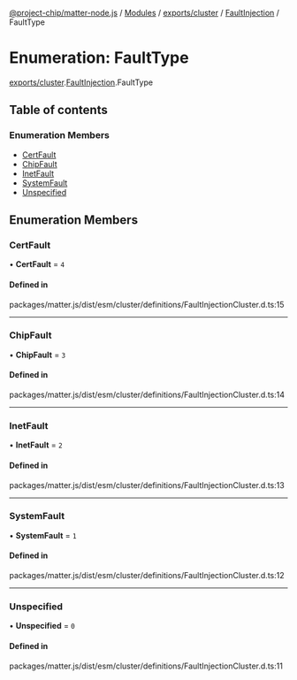[@project-chip/matter-node.js](../README.md) / [Modules](../modules.md) / [exports/cluster](../modules/exports_cluster.md) / [FaultInjection](../modules/exports_cluster.FaultInjection.md) / FaultType

# Enumeration: FaultType

[exports/cluster](../modules/exports_cluster.md).[FaultInjection](../modules/exports_cluster.FaultInjection.md).FaultType

## Table of contents

### Enumeration Members

- [CertFault](exports_cluster.FaultInjection.FaultType.md#certfault)
- [ChipFault](exports_cluster.FaultInjection.FaultType.md#chipfault)
- [InetFault](exports_cluster.FaultInjection.FaultType.md#inetfault)
- [SystemFault](exports_cluster.FaultInjection.FaultType.md#systemfault)
- [Unspecified](exports_cluster.FaultInjection.FaultType.md#unspecified)

## Enumeration Members

### CertFault

• **CertFault** = ``4``

#### Defined in

packages/matter.js/dist/esm/cluster/definitions/FaultInjectionCluster.d.ts:15

___

### ChipFault

• **ChipFault** = ``3``

#### Defined in

packages/matter.js/dist/esm/cluster/definitions/FaultInjectionCluster.d.ts:14

___

### InetFault

• **InetFault** = ``2``

#### Defined in

packages/matter.js/dist/esm/cluster/definitions/FaultInjectionCluster.d.ts:13

___

### SystemFault

• **SystemFault** = ``1``

#### Defined in

packages/matter.js/dist/esm/cluster/definitions/FaultInjectionCluster.d.ts:12

___

### Unspecified

• **Unspecified** = ``0``

#### Defined in

packages/matter.js/dist/esm/cluster/definitions/FaultInjectionCluster.d.ts:11
